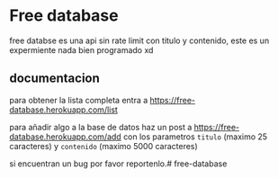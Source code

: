 # Free database

free databse es una api sin rate limit con titulo y contenido, este es un expermiente nada bien programado xd

## documentacion

para obtener la lista completa entra a https://free-database.herokuapp.com/list


para añadir algo a la base de datos haz un post a https://free-database.herokuapp.com/add 
con los parametros `titulo` (maximo 25 caracteres) y `contenido` (maximo 5000 caracteres)


si encuentran un bug por favor reportenlo.#   f r e e - d a t a b a s e  
 